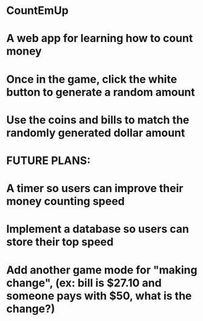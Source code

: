 # CountEmUp
# A web app for learning how to count money
# Once in the game, click the white button to generate a random amount
# Use the coins and bills to match the randomly generated dollar amount
#
# FUTURE PLANS:
# A timer so users can improve their money counting speed
# Implement a database so users can store their top speed
# Add another game mode for "making change", (ex:  bill is $27.10 and someone pays with $50, what is the change?)
